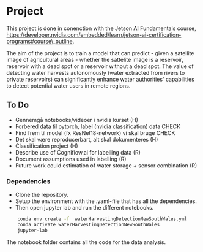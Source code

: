 # Project
This project is done in conenction with the Jetson AI Fundamentals course, https://developer.nvidia.com/embedded/learn/jetson-ai-certification-programs#course\_outline.

The aim of the project is to train a model that can predict - given a satellite image of agricultural areas - whether the sattelite image is a reservoir, reservoir with a dead spot
or a reservoir without a dead spot. The value of detecting water harvests autonomously (water extracted from rivers to private reservoirs) can significantly enhance water authorities' capabilities to detect potential water users in remote regions.   


## To Do
- Gennemgå notebooks/videoer i nvidia kurset (H)
- Forbered data til pytorch, label (nvidia classification) data CHECK
- Find frem til model (fx ResNet18-network) vi skal bruge CHECK
- Det skal være reproducerbart, alt skal dokumenteres (H)
- Classification project (H)
- Describe use of Cogniflow.ai for labelling data (R)
- Document assumptions used in labelling (R)
- Future work could estimation of water storage + sensor combination (R)
### Dependencies
- Clone the repository.
- Setup the environment with the .yaml-file that has all the dependencies.
- Then open jupyter lab and run the different notebooks.

```bash
    conda env create -f  waterHarvestingDetectionNewSouthWales.yml
    conda activate waterHarvestingDetectionNewSouthWales
    jupyter-lab
```

The notebook folder contains all the code for the data analysis.
